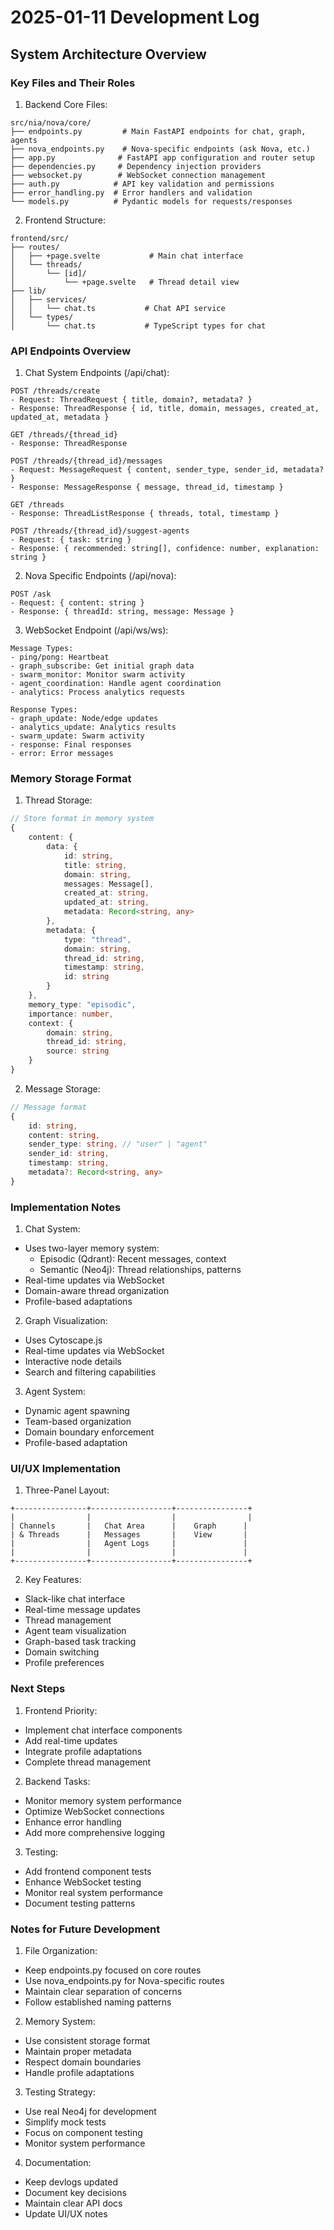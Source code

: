 # 2025-01-11 Development Log

## System Architecture Overview

### Key Files and Their Roles

1. Backend Core Files:
```
src/nia/nova/core/
├── endpoints.py         # Main FastAPI endpoints for chat, graph, agents
├── nova_endpoints.py    # Nova-specific endpoints (ask Nova, etc.)
├── app.py              # FastAPI app configuration and router setup
├── dependencies.py     # Dependency injection providers
├── websocket.py        # WebSocket connection management
├── auth.py            # API key validation and permissions
├── error_handling.py  # Error handlers and validation
└── models.py          # Pydantic models for requests/responses
```

2. Frontend Structure:
```
frontend/src/
├── routes/
│   ├── +page.svelte           # Main chat interface
│   └── threads/
│       └── [id]/
│           └── +page.svelte   # Thread detail view
├── lib/
│   ├── services/
│   │   └── chat.ts           # Chat API service
│   └── types/
│       └── chat.ts           # TypeScript types for chat
```

### API Endpoints Overview

1. Chat System Endpoints (/api/chat):
```
POST /threads/create
- Request: ThreadRequest { title, domain?, metadata? }
- Response: ThreadResponse { id, title, domain, messages, created_at, updated_at, metadata }

GET /threads/{thread_id}
- Response: ThreadResponse

POST /threads/{thread_id}/messages
- Request: MessageRequest { content, sender_type, sender_id, metadata? }
- Response: MessageResponse { message, thread_id, timestamp }

GET /threads
- Response: ThreadListResponse { threads, total, timestamp }

POST /threads/{thread_id}/suggest-agents
- Request: { task: string }
- Response: { recommended: string[], confidence: number, explanation: string }
```

2. Nova Specific Endpoints (/api/nova):
```
POST /ask
- Request: { content: string }
- Response: { threadId: string, message: Message }
```

3. WebSocket Endpoint (/api/ws/ws):
```
Message Types:
- ping/pong: Heartbeat
- graph_subscribe: Get initial graph data
- swarm_monitor: Monitor swarm activity
- agent_coordination: Handle agent coordination
- analytics: Process analytics requests

Response Types:
- graph_update: Node/edge updates
- analytics_update: Analytics results
- swarm_update: Swarm activity
- response: Final responses
- error: Error messages
```

### Memory Storage Format

1. Thread Storage:
```typescript
// Store format in memory system
{
    content: {
        data: {
            id: string,
            title: string,
            domain: string,
            messages: Message[],
            created_at: string,
            updated_at: string,
            metadata: Record<string, any>
        },
        metadata: {
            type: "thread",
            domain: string,
            thread_id: string,
            timestamp: string,
            id: string
        }
    },
    memory_type: "episodic",
    importance: number,
    context: {
        domain: string,
        thread_id: string,
        source: string
    }
}
```

2. Message Storage:
```typescript
// Message format
{
    id: string,
    content: string,
    sender_type: string, // "user" | "agent"
    sender_id: string,
    timestamp: string,
    metadata?: Record<string, any>
}
```

### Implementation Notes

1. Chat System:
- Uses two-layer memory system:
  * Episodic (Qdrant): Recent messages, context
  * Semantic (Neo4j): Thread relationships, patterns
- Real-time updates via WebSocket
- Domain-aware thread organization
- Profile-based adaptations

2. Graph Visualization:
- Uses Cytoscape.js
- Real-time updates via WebSocket
- Interactive node details
- Search and filtering capabilities

3. Agent System:
- Dynamic agent spawning
- Team-based organization
- Domain boundary enforcement
- Profile-based adaptation

### UI/UX Implementation

1. Three-Panel Layout:
```
+----------------+------------------+----------------+
|                |                  |                |
| Channels       |   Chat Area      |    Graph      |
| & Threads      |   Messages       |    View       |
|                |   Agent Logs     |               |
|                |                  |               |
+----------------+------------------+----------------+
```

2. Key Features:
- Slack-like chat interface
- Real-time message updates
- Thread management
- Agent team visualization
- Graph-based task tracking
- Domain switching
- Profile preferences

### Next Steps

1. Frontend Priority:
- Implement chat interface components
- Add real-time updates
- Integrate profile adaptations
- Complete thread management

2. Backend Tasks:
- Monitor memory system performance
- Optimize WebSocket connections
- Enhance error handling
- Add more comprehensive logging

3. Testing:
- Add frontend component tests
- Enhance WebSocket testing
- Monitor real system performance
- Document testing patterns

### Notes for Future Development

1. File Organization:
- Keep endpoints.py focused on core routes
- Use nova_endpoints.py for Nova-specific routes
- Maintain clear separation of concerns
- Follow established naming patterns

2. Memory System:
- Use consistent storage format
- Maintain proper metadata
- Respect domain boundaries
- Handle profile adaptations

3. Testing Strategy:
- Use real Neo4j for development
- Simplify mock tests
- Focus on component testing
- Monitor system performance

4. Documentation:
- Keep devlogs updated
- Document key decisions
- Maintain clear API docs
- Update UI/UX notes
